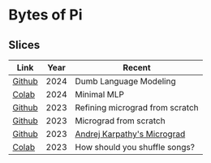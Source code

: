 # Bytes of Pi

## Slices

|Link|Year|Recent|
|---|---|---|
|[Github](notebooks/Dumb-LM.ipynb)|2024|Dumb Language Modeling|
|[Colab](https://colab.research.google.com/drive/15CCZv7hkWca5n7h17sPLoZ5hGXyOhpOR?usp=sharing)|2024|Minimal MLP|
|[Github](notebooks/Micrograd-Scratch-v2.ipynb)|2023|Refining micrograd from scratch|
|[Github](notebooks/Micrograd-Scratch-v1.ipynb)|2023|Micrograd from scratch|
|[Github](notebooks/Micrograd-Tutorial.ipynb)|2023|[Andrej Karpathy's Micrograd](https://www.youtube.com/watch?v=VMj-3S1tku0)|
|[Colab](https://colab.research.google.com/drive/1W9b9GvFsosAi8B9gXkMpLFeqCa75EkNa#scrollTo=7EBY3DBhPSBx)|2023|How should you shuffle songs?|



